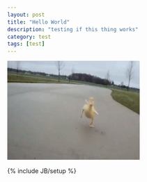 ```yaml
---
layout: post
title: "Hello World"
description: "testing if this thing works"
category: test 
tags: [test]
---
```

<img src="duckling.gif" alt="duck" style="width:304px;height:228px;">

{% include JB/setup %}
